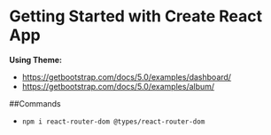# Getting Started with Create React App

<b>Using Theme:</b> 
- https://getbootstrap.com/docs/5.0/examples/dashboard/
- https://getbootstrap.com/docs/5.0/examples/album/

##Commands
- `npm i react-router-dom @types/react-router-dom`

